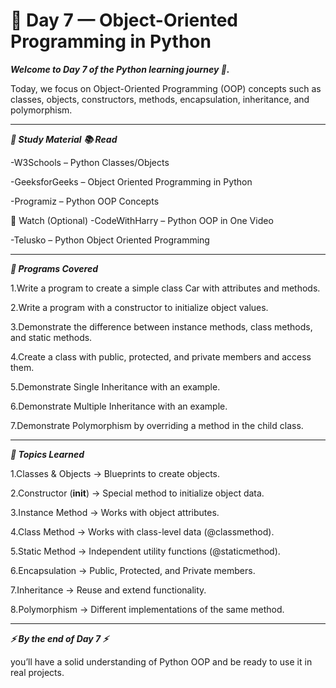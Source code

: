 # 📘 Day 7 — Object-Oriented Programming in Python


***Welcome to Day 7 of the Python learning journey 🚀.***

Today, we focus on Object-Oriented Programming (OOP) concepts such as classes, objects, constructors, methods, encapsulation, inheritance, and polymorphism.

---

***📖 Study Material***
***📚 Read***

-W3Schools – Python Classes/Objects

-GeeksforGeeks – Object Oriented Programming in Python

-Programiz – Python OOP Concepts

🎥 Watch (Optional)
-CodeWithHarry – Python OOP in One Video

-Telusko – Python Object Oriented Programming

---

***📂 Programs Covered***

1.Write a program to create a simple class Car with attributes and methods.

2.Write a program with a constructor to initialize object values.

3.Demonstrate the difference between instance methods, class methods, and static methods.

4.Create a class with public, protected, and private members and access them.

5.Demonstrate Single Inheritance with an example.

6.Demonstrate Multiple Inheritance with an example.

7.Demonstrate Polymorphism by overriding a method in the child class.

---

***📝 Topics Learned***

1.Classes & Objects → Blueprints to create objects.

2.Constructor (__init__) → Special method to initialize object data.

3.Instance Method → Works with object attributes.

4.Class Method → Works with class-level data (@classmethod).

5.Static Method → Independent utility functions (@staticmethod).

6.Encapsulation → Public, Protected, and Private members.

7.Inheritance → Reuse and extend functionality.

8.Polymorphism → Different implementations of the same method.

---

***⚡ By the end of Day 7 ⚡***

you’ll have a solid understanding of Python OOP and be ready to use it in real projects.
